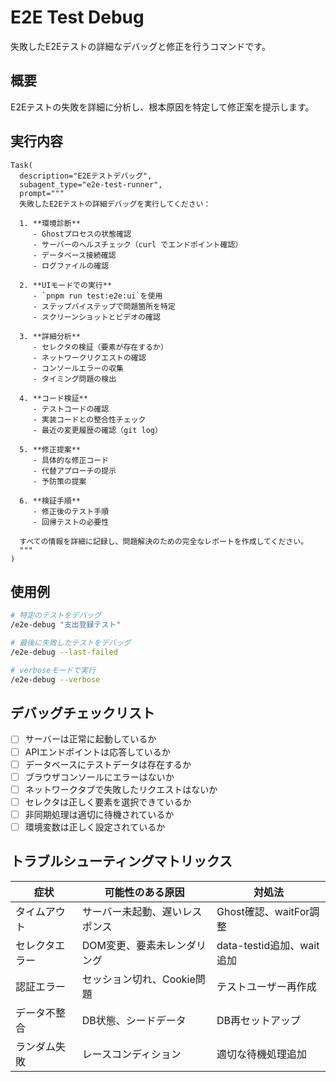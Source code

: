 # E2E Test Debug

失敗したE2Eテストの詳細なデバッグと修正を行うコマンドです。

## 概要

E2Eテストの失敗を詳細に分析し、根本原因を特定して修正案を提示します。

## 実行内容

```
Task(
  description="E2Eテストデバッグ",
  subagent_type="e2e-test-runner",
  prompt="""
  失敗したE2Eテストの詳細デバッグを実行してください：
  
  1. **環境診断**
     - Ghostプロセスの状態確認
     - サーバーのヘルスチェック（curl でエンドポイント確認）
     - データベース接続確認
     - ログファイルの確認
  
  2. **UIモードでの実行**
     - `pnpm run test:e2e:ui`を使用
     - ステップバイステップで問題箇所を特定
     - スクリーンショットとビデオの確認
  
  3. **詳細分析**
     - セレクタの検証（要素が存在するか）
     - ネットワークリクエストの確認
     - コンソールエラーの収集
     - タイミング問題の検出
  
  4. **コード検証**
     - テストコードの確認
     - 実装コードとの整合性チェック
     - 最近の変更履歴の確認（git log）
  
  5. **修正提案**
     - 具体的な修正コード
     - 代替アプローチの提示
     - 予防策の提案
  
  6. **検証手順**
     - 修正後のテスト手順
     - 回帰テストの必要性
  
  すべての情報を詳細に記録し、問題解決のための完全なレポートを作成してください。
  """
)
```

## 使用例

```bash
# 特定のテストをデバッグ
/e2e-debug "支出登録テスト"

# 最後に失敗したテストをデバッグ
/e2e-debug --last-failed

# verboseモードで実行
/e2e-debug --verbose
```

## デバッグチェックリスト

- [ ] サーバーは正常に起動しているか
- [ ] APIエンドポイントは応答しているか
- [ ] データベースにテストデータは存在するか
- [ ] ブラウザコンソールにエラーはないか
- [ ] ネットワークタブで失敗したリクエストはないか
- [ ] セレクタは正しく要素を選択できているか
- [ ] 非同期処理は適切に待機されているか
- [ ] 環境変数は正しく設定されているか

## トラブルシューティングマトリックス

| 症状 | 可能性のある原因 | 対処法 |
|------|-----------------|--------|
| タイムアウト | サーバー未起動、遅いレスポンス | Ghost確認、waitFor調整 |
| セレクタエラー | DOM変更、要素未レンダリング | data-testid追加、wait追加 |
| 認証エラー | セッション切れ、Cookie問題 | テストユーザー再作成 |
| データ不整合 | DB状態、シードデータ | DB再セットアップ |
| ランダム失敗 | レースコンディション | 適切な待機処理追加 |